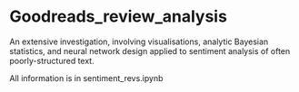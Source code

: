 # Goodreads_review_analysis

An extensive investigation, involving visualisations, analytic Bayesian statistics, and neural network design applied to sentiment analysis of often poorly-structured text.

All information is in sentiment_revs.ipynb
